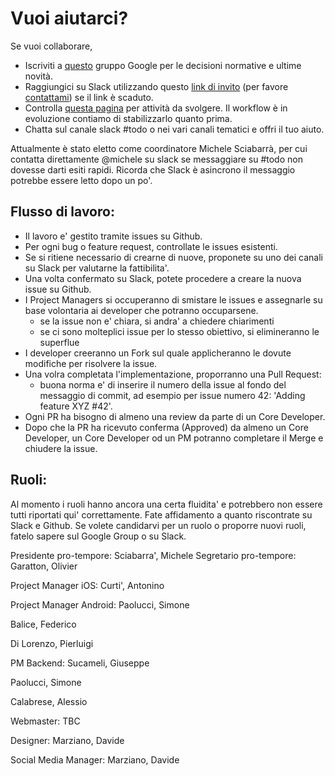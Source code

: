 
# Vuoi aiutarci?

Se vuoi collaborare,

- Iscriviti a [questo](https://groups.google.com/forum/#!forum/noiapp) gruppo Google per le decisioni normative e ultime 
novità.
- Raggiungici su Slack utilizzando questo [link di invito](https://join.slack.com/t/noiapp/shared_invite/zt-dzdakd34-KvCn3HMlebqTH4ewlGamhg) (per favore [contattami](http://linkedin.com/in/msciab)) se il link è scaduto.
- Controlla [questa pagina](todo) per attività da svolgere. Il workflow è in evoluzione contiamo di stabilizzarlo quanto prima. 
- Chatta sul canale slack #todo o nei vari canali tematici e offri il tuo aiuto.

Attualmente è stato eletto come coordinatore Michele Sciabarrà, per cui contatta direttamente @michele su slack se messaggiare su #todo non dovesse darti esiti rapidi. Ricorda che Slack è asincrono il messaggio potrebbe essere letto dopo un po'.


<h2>Flusso di lavoro:</h2>

- Il lavoro e' gestito tramite issues su Github.
- Per ogni bug o feature request, controllate le issues esistenti.
- Se si ritiene necessario di crearne di nuove, proponete su uno dei canali su Slack per valutarne la fattibilita'.
- Una volta confermato su Slack, potete procedere a creare la nuova issue su Github.
- I Project Managers si occuperanno di smistare le issues e assegnarle su base volontaria ai developer che potranno occuparsene.
	- se la issue non e' chiara, si andra' a chiedere chiarimenti
	- se ci sono molteplici issue per lo stesso obiettivo, si elimineranno le superflue
- I developer creeranno un Fork sul quale applicheranno le dovute modifiche per risolvere la issue.
- Una volra completata l'implementazione, proporranno una Pull Request: 
	- buona norma e' di inserire il numero della issue al fondo del messaggio di commit, ad esempio per issue numero 42: 'Adding feature XYZ #42'.
- Ogni PR ha bisogno di almeno una review da parte di un Core Developer.
- Dopo che la PR ha ricevuto conferma (Approved) da almeno un Core Developer, un Core Developer od un PM potranno completare il Merge e chiudere la issue.


<h2>Ruoli:</h2>

Al momento i ruoli hanno ancora una certa fluidita' e potrebbero non essere tutti riportati qui' correttamente. Fate affidamento a quanto riscontrate su Slack e Github.
Se volete candidarvi per un ruolo o proporre nuovi ruoli, fatelo sapere sul Google Group o su Slack.

Presidente pro-tempore: Sciabarra', Michele
Segretario pro-tempore: Garatton, Olivier

Project Manager iOS:
Curti', Antonino

Project Manager Android:
Paolucci, Simone

Balice, Federico

Di Lorenzo, Pierluigi

PM Backend:
Sucameli, Giuseppe

Paolucci, Simone

Calabrese, Alessio

Webmaster:
TBC

Designer:
Marziano, Davide

Social Media Manager:
Marziano, Davide


